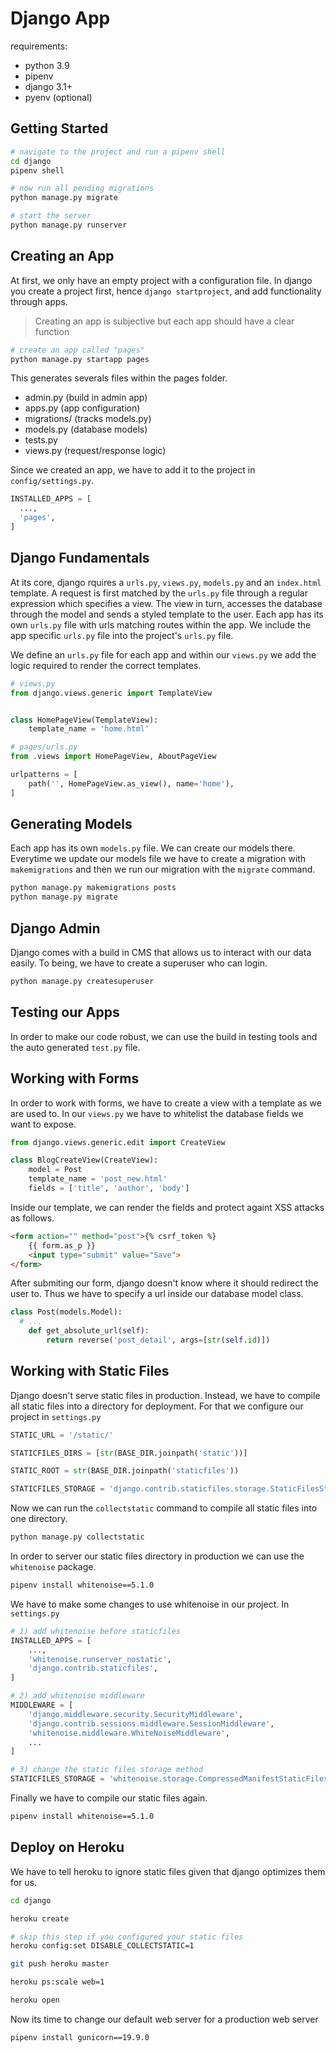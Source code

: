 # Django App

requirements:

- python 3.9
- pipenv
- django 3.1+
- pyenv (optional)

## Getting Started

```bash
# navigate to the project and run a pipenv shell
cd django
pipenv shell

# now run all pending migrations
python manage.py migrate

# start the server
python manage.py runserver
```

## Creating an App

At first, we only have an empty project with a configuration file. In django you
create a project first, hence `django startproject`, and add functionality
through apps.

> Creating an app is subjective but each app should have a clear function

```bash
# create an app called "pages"
python manage.py startapp pages
```

This generates severals files within the pages folder.

- admin.py (build in admin app)
- apps.py (app configuration)
- migrations/ (tracks models.py)
- models.py (database models)
- tests.py
- views.py (request/response logic)

Since we created an app, we have to add it to the project in
`config/settings.py`.

```python
INSTALLED_APPS = [
  ...,
  'pages',
]
```

## Django Fundamentals

At its core, django rquires a `urls.py`, `views.py`, `models.py` and an
`index.html` template. A request is first matched by the `urls.py` file through
a regular expression which specifies a view. The view in turn, accesses the
database through the model and sends a styled template to the user. Each app has
its own `urls.py` file with urls matching routes within the app. We include the
app specific `urls.py` file into the project's `urls.py` file.

We define an `urls.py` file for each app and within our `views.py` we add the
logic required to render the correct templates.

```python
# views.py
from django.views.generic import TemplateView


class HomePageView(TemplateView):
    template_name = 'home.html'
```

```python
# pages/urls.py
from .views import HomePageView, AboutPageView

urlpatterns = [
    path('', HomePageView.as_view(), name='home'),
]
```

## Generating Models

Each app has its own `models.py` file. We can create our models there. Everytime
we update our models file we have to create a migration with `makemigrations`
and then we run our migration with the `migrate` command.

```bash
python manage.py makemigrations posts
python manage.py migrate
```

## Django Admin

Django comes with a build in CMS that allows us to interact with our data
easily. To being, we have to create a superuser who can login.

```bash
python manage.py createsuperuser
```

## Testing our Apps

In order to make our code robust, we can use the build in testing tools and the
auto generated `test.py` file.

## Working with Forms

In order to work with forms, we have to create a view with a template as we are
used to. In our `views.py` we have to whitelist the database fields we want to
expose.

```python
from django.views.generic.edit import CreateView

class BlogCreateView(CreateView):
    model = Post
    template_name = 'post_new.html'
    fields = ['title', 'author', 'body']

```

Inside our template, we can render the fields and protect againt XSS attacks as
follows.

```html
<form action="" method="post">{% csrf_token %}
    {{ form.as_p }}
    <input type="submit" value="Save">
</form>
```

After submiting our form, django doesn't know where it should redirect the user
to. Thus we have to specify a url inside our database model class.

```python
class Post(models.Model):
  # ...
    def get_absolute_url(self):
        return reverse('post_detail', args=[str(self.id)])
```

## Working with Static Files

Django doesn't serve static files in production. Instead, we have to compile
all static files into a directory for deployment. For that we configure our
project in `settings.py`

```python
STATIC_URL = '/static/'

STATICFILES_DIRS = [str(BASE_DIR.joinpath('static'))]

STATIC_ROOT = str(BASE_DIR.joinpath('staticfiles'))

STATICFILES_STORAGE = 'django.contrib.staticfiles.storage.StaticFilesStorage'
```

Now we can run the `collectstatic` command to compile all static files into one
directory.

```bash
python manage.py collectstatic
```

In order to server our static files directory in production we can use the
`whitenoise` package.

```bash
pipenv install whitenoise==5.1.0
```

We have to make some changes to use whitenoise in our project. In `settings.py`

```python
# 1) add whitenoise before staticfiles
INSTALLED_APPS = [
    ...,
    'whitenoise.runserver_nostatic',
    'django.contrib.staticfiles',
]

# 2) add whitenoise middleware
MIDDLEWARE = [
    'django.middleware.security.SecurityMiddleware',
    'django.contrib.sessions.middleware.SessionMiddleware',
    'whitenoise.middleware.WhiteNoiseMiddleware',
    ...
]

# 3) change the static files storage method
STATICFILES_STORAGE = 'whitenoise.storage.CompressedManifestStaticFilesStorage'
```

Finally we have to compile our static files again.

```bash
pipenv install whitenoise==5.1.0
```

## Deploy on Heroku

We have to tell heroku to ignore static files given that django optimizes them
for us.

```bash
cd django

heroku create

# skip this step if you configured your static files
heroku config:set DISABLE_COLLECTSTATIC=1

git push heroku master

heroku ps:scale web=1

heroku open
```

Now its time to change our default web server for a production web server

```bash
pipenv install gunicorn==19.9.0
```
